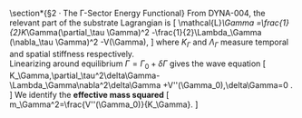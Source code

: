 \section*{§2 · The Γ-Sector Energy Functional}
From DYNA-004, the relevant part of the substrate Lagrangian is
\[
\mathcal{L}_\Gamma
=\frac{1}{2}K_\Gamma(\partial_\tau \Gamma)^2
-\frac{1}{2}\Lambda_\Gamma (\nabla_\tau \Gamma)^2
-V(\Gamma),
\]
where $K_\Gamma$ and $\Lambda_\Gamma$ measure temporal and spatial stiffness respectively.  
Linearizing around equilibrium $\Gamma=\Gamma_0+\delta\Gamma$ gives the wave equation
\[
K_\Gamma\,\partial_\tau^2\delta\Gamma-\Lambda_\Gamma\nabla^2\delta\Gamma
+V''(\Gamma_0)\,\delta\Gamma=0 .
\]
We identify the **effective mass squared**
\[
m_\Gamma^2=\frac{V''(\Gamma_0)}{K_\Gamma}.
\]